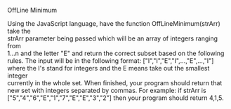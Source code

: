 OffLine Minimum

Using the JavaScript language, have the function OffLineMinimum(strArr) take the  
 strArr parameter being passed which will be an array of integers ranging from  
 1...n and the letter "E" and return the correct subset based on the following  
 rules. The input will be in the following format: ["I","I","E","I",...,"E",...,"I"]
where the I's stand for integers and the E means take out the smallest integer  
 currently in the whole set. When finished, your program should return that new set
with integers separated by commas. For example: if strArr is  
 ["5","4","6","E","1","7","E","E","3","2"] then your program should return 4,1,5.
